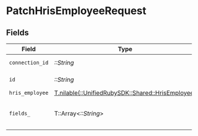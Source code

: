 # PatchHrisEmployeeRequest


## Fields

| Field                                                                                    | Type                                                                                     | Required                                                                                 | Description                                                                              |
| ---------------------------------------------------------------------------------------- | ---------------------------------------------------------------------------------------- | ---------------------------------------------------------------------------------------- | ---------------------------------------------------------------------------------------- |
| `connection_id`                                                                          | *::String*                                                                               | :heavy_check_mark:                                                                       | ID of the connection                                                                     |
| `id`                                                                                     | *::String*                                                                               | :heavy_check_mark:                                                                       | ID of the Employee                                                                       |
| `hris_employee`                                                                          | [T.nilable(::UnifiedRubySDK::Shared::HrisEmployee)](../../models/shared/hrisemployee.md) | :heavy_minus_sign:                                                                       | N/A                                                                                      |
| `fields_`                                                                                | T::Array<*::String*>                                                                     | :heavy_minus_sign:                                                                       | Comma-delimited fields to return                                                         |